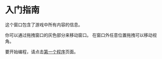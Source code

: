 # 入门指南
这个窗口包含了游戏中所有内容的信息。

你可以通过拖拽窗口的灰色部分来移动窗口。
在窗口外任意位置拖拽可以移动视角。

要开始编程，请点击[第一个程序](docs/first_program.md)页面。